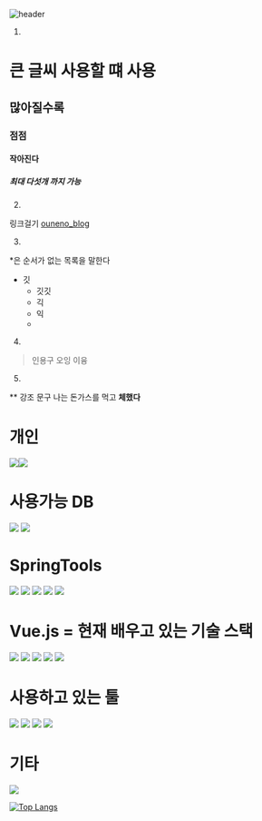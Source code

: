 ![header](https://capsule-render.vercel.app/api?type=Waving&color=auto&height=200&section=header&text=Hello%20world&fontSize=90)

1.
# 큰 글씨 사용할 떄 사용
## 많아질수록
### 점점
#### 작아진다
##### 최대 다섯개 까지 가능

2.
링크걸기
[ouneno_blog](https://blog.naver.com/ouneno)

3.
*은 순서가 없는 목록을 말한다
* 깃
  * 깃깃
  *  긱
    * 익
    * 
4.
> 인용구
> 오잉
> 이융

5.
** 강조 문구
나는 돈가스를 먹고 **체했다**


# 개인
<img src="https://img.shields.io/badge/Instagram-E4405F?style=for-the-badge&logo=Instagram&logoColor=white"/><img src="https://img.shields.io/badge/Gmail-EA4335?style=for-the-badge&logo=Gmail&logoColor=white">

# 사용가능 DB
<img src="https://img.shields.io/badge/MySQL-4479A1?style=for-the-badge&logo=MySQL&logoColor=white"/>
<img src="https://img.shields.io/badge/Oracle-F80000?style=for-the-badge&logo=Oracle&logoColor=white"/>

# SpringTools
<img src="https://img.shields.io/badge/Gradle-02303A?style=for-the-badge&logo=Gradle&logoColor=white"/>
<img src="https://img.shields.io/badge/Bootstrap-7952B3?style=for-the-badge&logo=Bootstrap&logoColor=white"/>
<img src="https://img.shields.io/badge/SpringBoot-6DB33F?style=for-the-badge&logo=SpringBoot&logoColor=white"/>
<img src="https://img.shields.io/badge/Apache Tomcat-F8DC75?style=for-the-badge&logo=ApacheTomcat&logoColor=white"/>
<img src="https://img.shields.io/badge/spring-6DB33F?style=for-the-badge&logo=spring&logoColor=white">

# Vue.js = 현재 배우고 있는 기술 스택
<img src="https://img.shields.io/badge/JavaScript-F7DF1E?style=for-the-badge&logo=JavaScript&logoColor=white"/>
<img src="https://img.shields.io/badge/vue.js-4FC08D?style=for-the-badge&logo=vue.js&logoColor=white">
<img src="https://img.shields.io/badge/HTML5-E34F26?style=for-the-badge&logo=HTML5&logoColor=white"/>
<img src="https://img.shields.io/badge/CSS3-1572B6?style=for-the-badge&logo=CSS3&logoColor=white"/>
<img src="https://img.shields.io/badge/jQuery-0769AD?style=for-the-badge&logo=jQuery&logoColor=white"/>

# 사용하고 있는 툴 
<img src="https://img.shields.io/badge/Eclipse-2C2255?style=for-the-badge&logo=Eclipse IDE&logoColor=white">
<img src="https://img.shields.io/badge/GitHub-181717?style=for-the-badge&logo=GitHub&logoColor=white"/>
<img src="https://img.shields.io/badge/STS-6DB33F?style=for-the-badge&logo=Spring&logoColor=white"/>
<img src="https://img.shields.io/badge/Visual Studio-5C2D91?style=for-the-badge&logo=Visual Studio&logoColor=white"/>

# 기타
<img src="https://img.shields.io/badge/git-F05032?style=for-the-badge&logo=git&logoColor=white">

[![Top Langs](https://github-readme-stats.vercel.app/api/top-langs/?username=YoulAPark&layout=compact)](https://github.com/YoulAPark/github-readme-stats)

